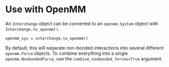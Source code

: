 # Use with OpenMM

An `Interchange` object can be converted to an `openmm.System` object with
`Interchange.to_openmm()`.

```python3
openmm_sys = interchange.to_openmm()
```

By default, this will separate non-bonded interactions into several different `openmm.Force`
objects. To combine everything into a single `openmm.NonbondedForce`, use the
`combine_nonbonded_forces=True` argument.
